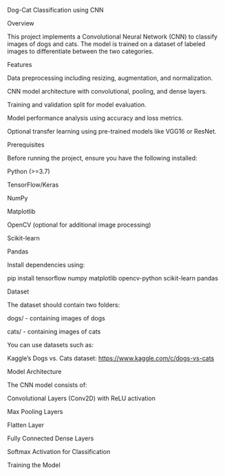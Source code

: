 Dog-Cat Classification using CNN

Overview

This project implements a Convolutional Neural Network (CNN) to classify images of dogs and cats. The model is trained on a dataset of labeled images to differentiate between the two categories.

Features

Data preprocessing including resizing, augmentation, and normalization.

CNN model architecture with convolutional, pooling, and dense layers.

Training and validation split for model evaluation.

Model performance analysis using accuracy and loss metrics.

Optional transfer learning using pre-trained models like VGG16 or ResNet.

Prerequisites

Before running the project, ensure you have the following installed:

Python (>=3.7)

TensorFlow/Keras

NumPy

Matplotlib

OpenCV (optional for additional image processing)

Scikit-learn

Pandas

Install dependencies using:

pip install tensorflow numpy matplotlib opencv-python scikit-learn pandas

Dataset

The dataset should contain two folders:

dogs/ - containing images of dogs

cats/ - containing images of cats

You can use datasets such as:

Kaggle’s Dogs vs. Cats dataset: https://www.kaggle.com/c/dogs-vs-cats

Model Architecture

The CNN model consists of:

Convolutional Layers (Conv2D) with ReLU activation

Max Pooling Layers

Flatten Layer

Fully Connected Dense Layers

Softmax Activation for Classification

Training the Model
